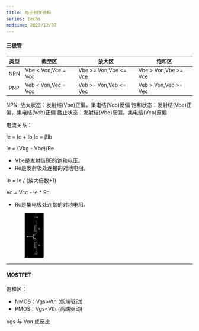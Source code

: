```yaml
---
title: 电子相关资料
series: techs
modtime: 2023/12/07
---
```




#### 三极管

|类型|截至区|放大区|饱和区|
|---|---|---|---|
|NPN|Vbe < Von,Vce = Vcc|Vbe >= Von,Vbe <= Vce|Vbe > Von,Vbe >= Vce|
|PNP|Veb < Von,Vec = Vcc|Veb >= Von,Veb <= Vec|Veb > Von,Veb >= Vec|

NPN:
放大状态：发射结(Vbe)正偏，集电结(Vcb)反偏
饱和状态：发射结(Vbe)正偏，集电结(Vcb)正偏
截止状态：发射结(Vbe)反偏，集电结(Vcb)反偏

电流关系：

Ie = Ic + Ib,Ic = βIb

Ie = (Vbg - Vbe)/Re
  - Vbe是发射结BE的饱和电压。
  - Re是发射极处连接的对地电阻。

Ib = Ie / (放大倍数+1)

Vc = Vcc - Ie * Rc
  - Rc是集电极处连接的对地电阻。

<img src="/src/assets/imgs/npn01.png" width="10%" style="margin-left:10%" />

******

#### MOSTFET

饱和区：
  - NMOS：Vgs>Vth (低端驱动)
  - PMOS：Vgs<Vth (高端驱动)

Vgs 与 Von 成反比


